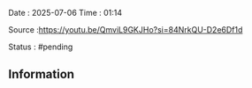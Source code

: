 Date : 2025-07-06  Time : 01:14

Source :https://youtu.be/QmviL9GKJHo?si=84NrkQU-D2e6Df1d

Status : #pending
## Information

